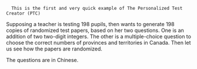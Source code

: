       This is the first and very quick example of The Personalized Test Creator (PTC)


Supposing a teacher is testing 198 pupils, then wants to generate 198 copies of randomized test papers, based on her two questions. 
One is an addition of two two-digit integers. The other is a multiple-choice question to choose the correct numbers of provinces and territories in Canada. Then let us see how the papers are randomized. 

The questions are in Chinese.


